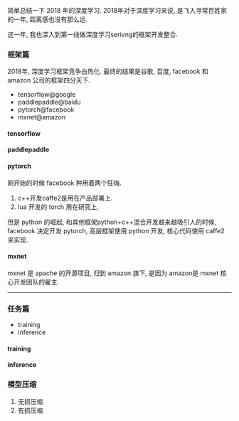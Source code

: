 简单总结一下 2018 年的深度学习.
2018年对于深度学习来说, 是飞入寻常百姓家的一年, 距离感也没有那么远.

这一年, 我也深入到第一线做深度学习serivng的框架开发整合.


### 框架篇
2018年, 深度学习框架竞争白热化. 最终的结果是谷歌, 百度, facebook 和 amazon 公司的框架四分天下.
- tensorflow@google
- paddlepaddle@baidu
- pytorch@facebook
- mxnet@amazon

#### tensorflow


#### paddlepaddle

#### pytorch
刚开始的时候 facebook 种用着两个狂嗨.
1. c++开发caffe2是用在产品部署上. 
2. lua 开发的 torch 用在研究上.

但是 python 的崛起, 和其他框架python+c++混合开发越来越吸引人的时候, facebook 决定开发 pytorch, 高层框架使用 python 开发, 核心代码使用 caffe2 来实现.

#### mxnet
mxnet 是 apache 的开源项目, 归到 amazon 旗下, 是因为 amazon是 mxnet 核心开发团队的雇主.



----

### 任务篇
- training
- inference

#### training

#### inference


### 模型压缩
1. 无损压缩
2. 有损压缩
